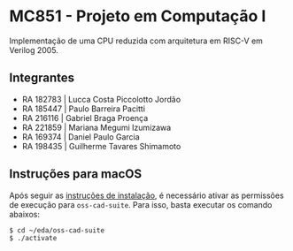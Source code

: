 # MC851 - Projeto em Computação I
Implementação de uma CPU reduzida com arquitetura em RISC-V em Verilog 2005.

## Integrantes

- RA 182783 | Lucca Costa Piccolotto Jordão
- RA 185447 | Paulo Barreira Pacitti
- RA 216116 | Gabriel Braga Proença
- RA 221859 | Mariana Megumi Izumizawa
- RA 169374 | Daniel Paulo Garcia
- RA 198435 | Guilherme Tavares Shimamoto

## Instruções para macOS
Após seguir as [instruções de instalação](https://www.ic.unicamp.br/~rodolfo/Cursos/mc851/2023s2/instalacao/), é necessário ativar as permissões de execução para `oss-cad-suite`. Para isso, basta executar os comando abaixos:
```bash
$ cd ~/eda/oss-cad-suite
$ ./activate
```
